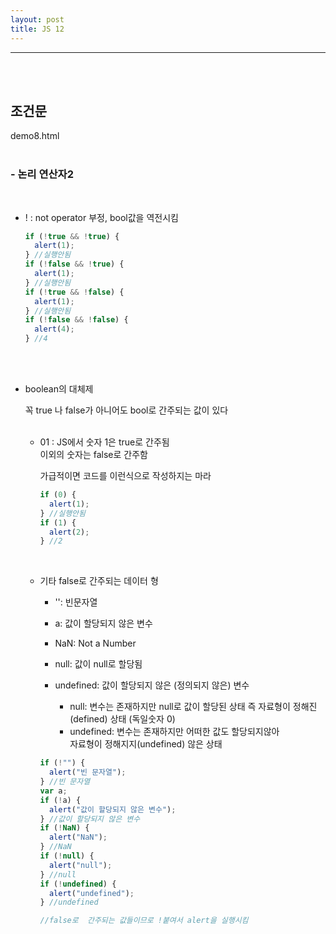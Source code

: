 ```yaml
---
layout: post
title: JS 12
---
```


---

<br><br>

## 조건문

demo8.html
<br><Br>

### - 논리 연산자2

<br>

- ! : not operator 부정, bool값을 역전시킴

  ```javascript
  if (!true && !true) {
    alert(1);
  } //실행안됨
  if (!false && !true) {
    alert(1);
  } //실행안됨
  if (!true && !false) {
    alert(1);
  } //실행안됨
  if (!false && !false) {
    alert(4);
  } //4
  ```

<br><br>

- boolean의 대체제

  꼭 true 나 false가 아니어도 bool로 간주되는 값이 있다<br><br>

  - 01 : JS에서 숫자 1은 true로 간주됨<br>
    이외의 숫자는 false로 간주함

    가급적이면 코드를 이런식으로 작성하지는 마라

    ```javascript
    if (0) {
      alert(1);
    } //실행안됨
    if (1) {
      alert(2);
    } //2
    ```

  <br>

  - 기타 false로 간주되는 데이터 형

    - '': 빈문자열
    - a: 값이 할당되지 않은 변수
    - NaN: Not a Number
    - null: 값이 null로 할당됨
    - undefined: 값이 할당되지 않은 (정의되지 않은) 변수

      - null:
        변수는 존재하지만 null로 값이 할당된 상태
        즉 자료형이 정해진(defined) 상태 (독일숫자 0)
      - undefined:
        변수는 존재하지만 어떠한 값도 할당되지않아<br>
        자료형이 정해지지(undefined) 않은 상태

    ```javascript
    if (!"") {
      alert("빈 문자열");
    } //빈 문자열
    var a;
    if (!a) {
      alert("값이 할당되지 않은 변수");
    } //값이 할당되지 않은 변수
    if (!NaN) {
      alert("NaN");
    } //NaN
    if (!null) {
      alert("null");
    } //null
    if (!undefined) {
      alert("undefined");
    } //undefined

    //false로  간주되는 값들이므로 !붙여서 alert을 실행시킴
    ```
